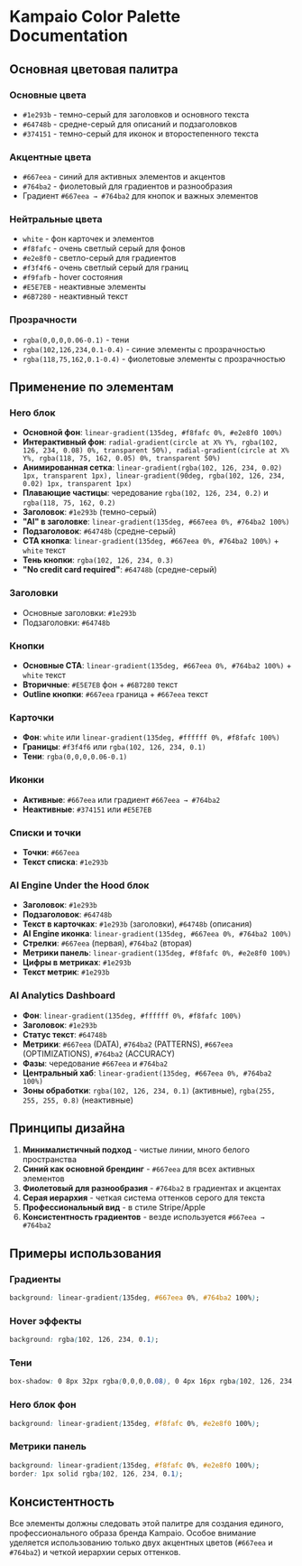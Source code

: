 # Kampaio Color Palette Documentation

## Основная цветовая палитра

### Основные цвета
- `#1e293b` - темно-серый для заголовков и основного текста
- `#64748b` - средне-серый для описаний и подзаголовков  
- `#374151` - темно-серый для иконок и второстепенного текста

### Акцентные цвета
- `#667eea` - синий для активных элементов и акцентов
- `#764ba2` - фиолетовый для градиентов и разнообразия
- Градиент `#667eea → #764ba2` для кнопок и важных элементов

### Нейтральные цвета
- `white` - фон карточек и элементов
- `#f8fafc` - очень светлый серый для фонов
- `#e2e8f0` - светло-серый для градиентов
- `#f3f4f6` - очень светлый серый для границ
- `#f9fafb` - hover состояния
- `#E5E7EB` - неактивные элементы
- `#6B7280` - неактивный текст

### Прозрачности
- `rgba(0,0,0,0.06-0.1)` - тени
- `rgba(102,126,234,0.1-0.4)` - синие элементы с прозрачностью
- `rgba(118,75,162,0.1-0.4)` - фиолетовые элементы с прозрачностью

## Применение по элементам

### Hero блок
- **Основной фон**: `linear-gradient(135deg, #f8fafc 0%, #e2e8f0 100%)`
- **Интерактивный фон**: `radial-gradient(circle at X% Y%, rgba(102, 126, 234, 0.08) 0%, transparent 50%), radial-gradient(circle at X% Y%, rgba(118, 75, 162, 0.05) 0%, transparent 50%)`
- **Анимированная сетка**: `linear-gradient(rgba(102, 126, 234, 0.02) 1px, transparent 1px), linear-gradient(90deg, rgba(102, 126, 234, 0.02) 1px, transparent 1px)`
- **Плавающие частицы**: чередование `rgba(102, 126, 234, 0.2)` и `rgba(118, 75, 162, 0.2)`
- **Заголовок**: `#1e293b` (темно-серый)
- **"AI" в заголовке**: `linear-gradient(135deg, #667eea 0%, #764ba2 100%)`
- **Подзаголовок**: `#64748b` (средне-серый)
- **CTA кнопка**: `linear-gradient(135deg, #667eea 0%, #764ba2 100%)` + `white` текст
- **Тень кнопки**: `rgba(102, 126, 234, 0.3)`
- **"No credit card required"**: `#64748b` (средне-серый)

### Заголовки
- Основные заголовки: `#1e293b`
- Подзаголовки: `#64748b`

### Кнопки
- **Основные CTA**: `linear-gradient(135deg, #667eea 0%, #764ba2 100%)` + `white` текст
- **Вторичные**: `#E5E7EB` фон + `#6B7280` текст
- **Outline кнопки**: `#667eea` граница + `#667eea` текст

### Карточки
- **Фон**: `white` или `linear-gradient(135deg, #ffffff 0%, #f8fafc 100%)`
- **Границы**: `#f3f4f6` или `rgba(102, 126, 234, 0.1)`
- **Тени**: `rgba(0,0,0,0.06-0.1)`

### Иконки
- **Активные**: `#667eea` или градиент `#667eea → #764ba2`
- **Неактивные**: `#374151` или `#E5E7EB`

### Списки и точки
- **Точки**: `#667eea`
- **Текст списка**: `#1e293b`

### AI Engine Under the Hood блок
- **Заголовок**: `#1e293b`
- **Подзаголовок**: `#64748b`
- **Текст в карточках**: `#1e293b` (заголовки), `#64748b` (описания)
- **AI Engine иконка**: `linear-gradient(135deg, #667eea 0%, #764ba2 100%)`
- **Стрелки**: `#667eea` (первая), `#764ba2` (вторая)
- **Метрики панель**: `linear-gradient(135deg, #f8fafc 0%, #e2e8f0 100%)`
- **Цифры в метриках**: `#1e293b`
- **Текст метрик**: `#1e293b`

### AI Analytics Dashboard
- **Фон**: `linear-gradient(135deg, #ffffff 0%, #f8fafc 100%)`
- **Заголовок**: `#1e293b`
- **Статус текст**: `#64748b`
- **Метрики**: `#667eea` (DATA), `#764ba2` (PATTERNS), `#667eea` (OPTIMIZATIONS), `#764ba2` (ACCURACY)
- **Фазы**: чередование `#667eea` и `#764ba2`
- **Центральный хаб**: `linear-gradient(135deg, #667eea 0%, #764ba2 100%)`
- **Зоны обработки**: `rgba(102, 126, 234, 0.1)` (активные), `rgba(255, 255, 255, 0.8)` (неактивные)

## Принципы дизайна

1. **Минималистичный подход** - чистые линии, много белого пространства
2. **Синий как основной брендинг** - `#667eea` для всех активных элементов
3. **Фиолетовый для разнообразия** - `#764ba2` в градиентах и акцентах
4. **Серая иерархия** - четкая система оттенков серого для текста
5. **Профессиональный вид** - в стиле Stripe/Apple
6. **Консистентность градиентов** - везде используется `#667eea → #764ba2`

## Примеры использования

### Градиенты
```css
background: linear-gradient(135deg, #667eea 0%, #764ba2 100%);
```

### Hover эффекты
```css
background: rgba(102, 126, 234, 0.1);
```

### Тени
```css
box-shadow: 0 8px 32px rgba(0,0,0,0.08), 0 4px 16px rgba(102, 126, 234, 0.05);
```

### Hero блок фон
```css
background: linear-gradient(135deg, #f8fafc 0%, #e2e8f0 100%);
```

### Метрики панель
```css
background: linear-gradient(135deg, #f8fafc 0%, #e2e8f0 100%);
border: 1px solid rgba(102, 126, 234, 0.1);
```

## Консистентность

Все элементы должны следовать этой палитре для создания единого, профессионального образа бренда Kampaio. Особое внимание уделяется использованию только двух акцентных цветов (`#667eea` и `#764ba2`) и четкой иерархии серых оттенков.